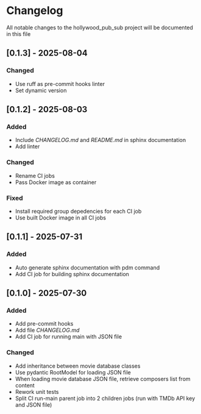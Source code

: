 # Changelog
All notable changes to the hollywood_pub_sub project will be documented in this file

## [0.1.3] - 2025-08-04
### Changed
- Use ruff as pre-commit hooks linter
- Set dynamic version

## [0.1.2] - 2025-08-03
### Added
- Include *CHANGELOG.md* and *README.md* in sphinx documentation
- Add linter
### Changed
- Rename CI jobs
- Pass Docker image as container
### Fixed
- Install required group depedencies for each CI job
- Use built Docker image in all CI jobs

## [0.1.1] - 2025-07-31
### Added
- Auto generate sphinx documentation with pdm command
- Add CI job for building sphinx documentation

## [0.1.0] - 2025-07-30
### Added
- Add pre-commit hooks
- Add file *CHANGELOG.md*
- Add CI job for running main with JSON file
### Changed
- Add inheritance between movie database classes
- Use pydantic RootModel for loading JSON file
- When loading movie database JSON file, retrieve composers list from content
- Rework unit tests
- Split CI run-main parent job into 2 children jobs (run with TMDb API key and JSON file)
